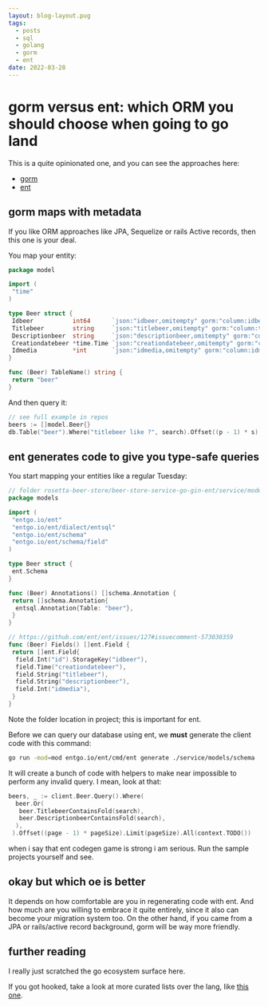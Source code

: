```yaml
---
layout: blog-layout.pug
tags: 
  - posts
  - sql
  - golang
  - gorm
  - ent
date: 2022-03-28
---
```

# gorm versus ent: which ORM you should choose when going to go land

This is a quite opinionated one, and you can see the approaches here:

- [gorm](https://github.com/sombriks/rosetta-beer-store/tree/master/beer-store-service-go-martini-gorm)
- [ent](https://github.com/sombriks/rosetta-beer-store/tree/master/beer-store-service-go-gin-ent)

## gorm maps with metadata

If you like ORM approaches like JPA, Sequelize or rails Active records, then
this one is your deal.

You map your entity:

```go
package model

import (
 "time"
)

type Beer struct {
 Idbeer           int64      `json:"idbeer,omitempty" gorm:"column:idbeer;primary_key"`
 Titlebeer        string     `json:"titlebeer,omitempty" gorm:"column:titlebeer"`
 Descriptionbeer  string     `json:"descriptionbeer,omitempty" gorm:"column:descriptionbeer"`
 Creationdatebeer *time.Time `json:"creationdatebeer,omitempty" gorm:"column:creationdatebeer"`
 Idmedia          *int       `json:"idmedia,omitempty" gorm:"column:idmedia"`
}

func (Beer) TableName() string {
 return "beer"
}
```

And then query it:

```go
// see full example in repos
beers := []model.Beer{}
db.Table("beer").Where("titlebeer like ?", search).Offset((p - 1) * s).Limit(s).Find(&beers)
```

## ent generates code to give you type-safe queries

You start mapping your entities like a regular Tuesday:

```go
// folder rosetta-beer-store/beer-store-service-go-gin-ent/service/models/schema
package models

import (
 "entgo.io/ent"
 "entgo.io/ent/dialect/entsql"
 "entgo.io/ent/schema"
 "entgo.io/ent/schema/field"
)

type Beer struct {
 ent.Schema
}

func (Beer) Annotations() []schema.Annotation {
 return []schema.Annotation{
  entsql.Annotation{Table: "beer"},
 }
}

// https://github.com/ent/ent/issues/127#issuecomment-573030359
func (Beer) Fields() []ent.Field {
 return []ent.Field{
  field.Int("id").StorageKey("idbeer"),
  field.Time("creationdatebeer"),
  field.String("titlebeer"),
  field.String("descriptionbeer"),
  field.Int("idmedia"),
 }
}
```

Note the folder location in project; this is important for ent.

Before we can query our database using ent, we **must** generate the client code
with this command:

```bash
go run -mod=mod entgo.io/ent/cmd/ent generate ./service/models/schema
```

It will create a bunch of code with helpers to make near impossible to perform
any invalid query. I mean, look at that:

```go
beers, _ := client.Beer.Query().Where(
  beer.Or(
   beer.TitlebeerContainsFold(search),
   beer.DescriptionbeerContainsFold(search),
  ),
 ).Offset((page - 1) * pageSize).Limit(pageSize).All(context.TODO())
```

when i say that ent codegen game is strong i am serious. Run the sample projects
yourself and see.

## okay but which oe is better

It depends on how comfortable are you in regenerating code with ent. And how
much are you willing to embrace it quite entirely, since it also can become your
migration system too. On the other hand, if you came from a JPA or rails/active
record background, gorm will be way more friendly.

## further reading

I really just scratched the go ecosystem surface here.

If you got hooked, take a look at more curated lists over the lang, like
[this one](https://awesome-go.com/).
